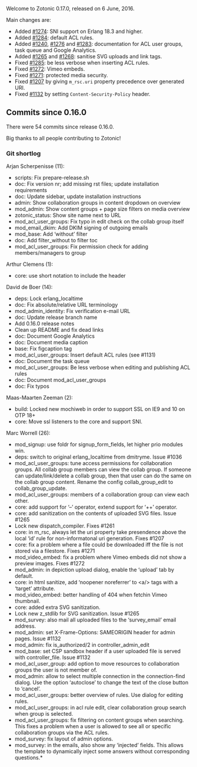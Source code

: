 Welcome to Zotonic 0.17.0, released on 6 June, 2016.

Main changes are:

*   Added [#1274](https://github.com/zotonic/zotonic/issues/1274): SNI support on Erlang 18.3 and higher.
*   Added [#1284](https://github.com/zotonic/zotonic/issues/1284): default ACL rules.
*   Added [#1240](https://github.com/zotonic/zotonic/issues/1240), [#1276](https://github.com/zotonic/zotonic/issues/1276) and [#1283](https://github.com/zotonic/zotonic/issues/1283): documentation for ACL user groups, task queue and Google Analytics.
*   Added [#1265](https://github.com/zotonic/zotonic/issues/1265) and [#1268](https://github.com/zotonic/zotonic/issues/1268): sanitise SVG uploads and link tags.
*   Fixed [#1285](https://github.com/zotonic/zotonic/issues/1285): be less verbose when inserting ACL rules.
*   Fixed [#1272](https://github.com/zotonic/zotonic/issues/1272): Vimeo embeds.
*   Fixed [#1271](https://github.com/zotonic/zotonic/issues/1271): protected media security.
*   Fixed [#1207](https://github.com/zotonic/zotonic/issues/1207) by giving `m_rsc.uri` property precedence over generated URI.
*   Fixed [#1132](https://github.com/zotonic/zotonic/issues/1132) by setting `Content-Security-Policy` header.



Commits since 0.16.0
--------------------

There were 54 commits since release 0.16.0.

Big thanks to all people contributing to Zotonic!



### Git shortlog

Arjan Scherpenisse (11):

*   scripts: Fix prepare-release.sh
*   doc: Fix version nr; add missing rst files; update installation requirements
*   doc: Update sidebar, update installation instructions
*   admin: Show collaboration groups in content dropdown on overview
*   mod\_admin: Show content groups + page size filters on media overview
*   zotonic\_status: Show site name next to URL
*   mod\_acl\_user\_groups: Fix typo in edit check on the collab group itself
*   mod\_email\_dkim: Add DKIM signing of outgoing emails
*   mod\_base: Add ‘without’ filter
*   doc: Add filter\_without to filter toc
*   mod\_acl\_user\_groups: Fix permission check for adding members/managers to group

Arthur Clemens (1):

*   core: use short notation to include the header

David de Boer (14):

*   deps: Lock erlang\_localtime
*   doc: Fix absolute/relative URL terminology
*   mod\_admin\_identity: Fix verification e-mail URL
*   doc: Update release branch name
*   Add 0.16.0 release notes
*   Clean up README and fix dead links
*   doc: Document Google Analytics
*   doc: Document media caption
*   base: Fix figcaption tag
*   mod\_acl\_user\_groups: Insert default ACL rules (see #1131)
*   doc: Document the task queue
*   mod\_acl\_user\_groups: Be less verbose when editing and publishing ACL rules
*   doc: Document mod\_acl\_user\_groups
*   doc: Fix typos

Maas-Maarten Zeeman (2):

*   build: Locked new mochiweb in order to support SSL on IE9 and 10 on OTP 18+
*   core: Move ssl listeners to the core and support SNI.

Marc Worrell (26):

*   mod\_signup: use foldr for signup\_form\_fields, let higher prio modules win.
*   deps: switch to original erlang\_localtime from dmitryme. Issue #1036
*   mod\_acl\_user\_groups: tune access permissions for collaboration groups. All collab group members can view the collab group. If someone can update/link/delete a collab group, then that user can do the same on the collab group content. Rename the config collab\_group\_edit to collab\_group\_update.
*   mod\_acl\_user\_groups: members of a collaboration group can view each other.
*   core: add support for ‘–’ operator, extend support for ‘++’ operator.
*   core: add sanitization on the contents of uploaded SVG files. Issue #1265
*   Lock new dispatch\_compiler. Fixes #1261
*   core: in m\_rsc, always let the uri property take presendence above the local ‘id’ rule for non-informatonal uri generation. Fixes #1207
*   core: fix a problem where a file could be downloaded iff the file is not stored via a filestore. Fixes #1271
*   mod\_video\_embed: fix a problem where Vimeo embeds did not show a preview images. Fixes #1272
*   mod\_admin: in depiction upload dialog, enable the ‘upload’ tab by default.
*   core: in html sanitize, add ‘noopener noreferrer’ to &lt;a/> tags with a ‘target’ attribute.
*   mod\_video\_embed: better handling of 404 when fetchin Vimeo thumbnail.
*   core: added extra SVG sanitization.
*   Lock new z\_stdlib for SVG sanitization. Issue #1265
*   mod\_survey: also mail all uploaded files to the ‘survey\_email’ email address.
*   mod\_admin: set X-Frame-Options: SAMEORIGIN header for admin pages. Issue #1132
*   mod\_admin: fix is\_authorized/2 in controller\_admin\_edit
*   mod\_base: set CSP sandbox header if a user uploaded file is served with controller\_file. Issue #1132
*   mod\_acl\_user\_group: add option to move resources to collaboration groups the user is not member of.
*   mod\_admin: allow to select multiple connection in the connection-find dialog. Use the option ‘autoclose’ to change the text of the close button to ‘cancel’.
*   mod\_acl\_user\_groups: better overview of rules. Use dialog for editing rules.
*   mod\_acl\_user\_groups: in acl rule edit, clear collaboration group search when group is selected.
*   mod\_acl\_user\_groups: fix filtering on content groups when searching. This fixes a problem when a user is allowed to see all or specific collaboration groups via the ACL rules.
*   mod\_survey: fix layout of admin options.
*   mod\_survey: in the emails, also show any ‘injected’ fields. This allows the template to dynamically inject some answers without corresponding questions.\*